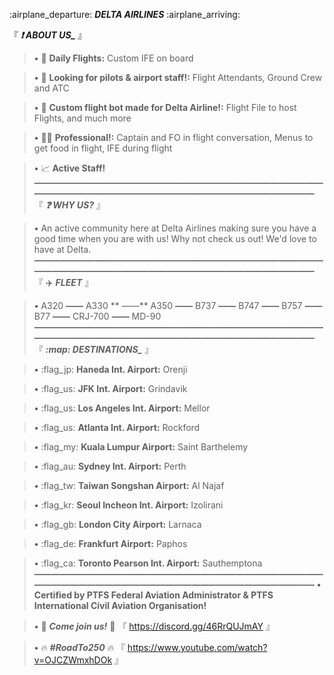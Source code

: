 :airplane_departure:  ***__DELTA AIRLINES__*** :airplane_arriving: 

『 ***:exclamation:  __ABOUT US___*** 』

> **•**  :loudspeaker: **Daily Flights:** Custom IFE on board 

> **•**  :pencil: **Looking for pilots & airport staff!:**  Flight Attendants, Ground Crew and ATC 

> **•**  :robot:  **Custom flight bot made for Delta Airline!:** Flight File to host Flights, and much more

> **•**  :man_office_worker: **Professional!:** Captain and FO in flight conversation, Menus to get food in flight, IFE during flight  

> **•**  :chart_with_upwards_trend:  **Active Staff!**
**—————————————————————————————————————————————————————————————————**
『 ***:question:  __WHY US?__*** 』

> **•**  An active community here at Delta Airlines making sure you have a good time when you are with us! Why not check us out! We'd love to have at Delta.
**—————————————————————————————————————————————————————————————————**
『 :airplane:  __***FLEET***__ 』
 
> **•**  A320  **——**  A330 ** ——**  A350  **——**  B737  **——**  B747  **——**  B757  **——**  B77  **——**  CRJ-700  **——**  MD-90
**—————————————————————————————————————————————————————————————————**
『 ***:map:   __DESTINATIONS___*** 』

> **•**  :flag_jp: **Haneda Int. Airport:** Orenji 

> **•**  :flag_us:  **JFK Int. Airport:** Grindavik 

> **•**  :flag_us:  **Los Angeles Int. Airport:** Mellor

> **•**  :flag_us:  **Atlanta Int. Airport:** Rockford 

> **•**  :flag_my:  **Kuala Lumpur Airport:** Saint Barthelemy 

> **•**  :flag_au:  **Sydney Int. Airport:** Perth

> **•**  :flag_tw:  **Taiwan Songshan Airport:** Al Najaf

> **•**  :flag_kr:  **Seoul Incheon Int. Airport:** Izolirani  

> **•**  :flag_gb:  **London City Airport:** Larnaca  

> **•**  :flag_de:  **Frankfurt Airport:** Paphos 

> **•**  :flag_ca:  **Toronto Pearson Int. Airport:** Sauthemptona 
**—————————————————————————————————————————————————————————————————**
> **•**  **Certified by PTFS Federal Aviation Administrator & PTFS International Civil Aviation Organisation!**

> **•**  :tada:   ***Come join us!***  :tada: 『  https://discord.gg/46RrQUJmAY 』

> **•**  :fire:  ***#RoadTo250***  :fire:  『 https://www.youtube.com/watch?v=OJCZWmxhDOk 』

